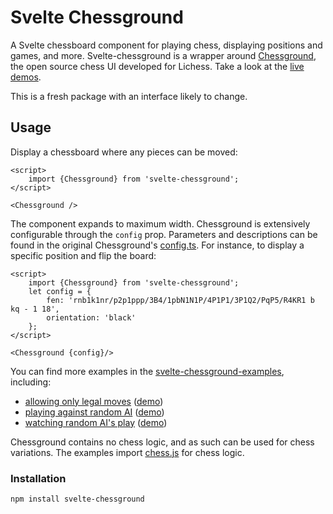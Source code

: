 # Svelte Chessground

A Svelte chessboard component for playing chess, displaying positions and games, and more.
Svelte-chessground is a wrapper around [Chessground](https://github.com/lichess-org/chessground), the open source chess UI developed for Lichess.
Take a look at the [live demos](https://gtim.github.io/svelte-chessground-examples/watch-ai).

This is a fresh package with an interface likely to change.

## Usage

Display a chessboard where any pieces can be moved:

    <script>
        import {Chessground} from 'svelte-chessground';
    </script>    

    <Chessground />
    
The component expands to maximum width.
Chessground is extensively configurable through the `config` prop. Parameters and descriptions can be found in the original Chessground's [config.ts](https://github.com/lichess-org/chessground/blob/master/src/config.ts). For instance, to display a specific position and flip the board:

    <script>
        import {Chessground} from 'svelte-chessground';
        let config = {
            fen: 'rnb1k1nr/p2p1ppp/3B4/1pbN1N1P/4P1P1/3P1Q2/PqP5/R4KR1 b kq - 1 18',
            orientation: 'black'
        };
    </script>    

    <Chessground {config}/>
    
You can find more examples in the [svelte-chessground-examples](https://github.com/gtim/svelte-chessground-examples/), including:
* [allowing only legal moves](https://github.com/gtim/svelte-chessground-examples/blob/main/src/routes/legal/%2Bpage.svelte) ([demo](https://gtim.github.io/svelte-chessground-examples/legal))
* [playing against random AI](https://github.com/gtim/svelte-chessground-examples/blob/main/src/routes/vs-ai/%2Bpage.svelte) ([demo](https://gtim.github.io/svelte-chessground-examples/vs-ai))
* [watching random AI's play](https://github.com/gtim/svelte-chessground-examples/blob/main/src/routes/watch-ai/%2Bpage.svelte) ([demo](https://gtim.github.io/svelte-chessground-examples/watch-ai))

Chessground contains no chess logic, and as such can be used for chess variations. The examples import [chess.js](https://github.com/jhlywa/chess.js) for chess logic. 


### Installation

    npm install svelte-chessground
    
